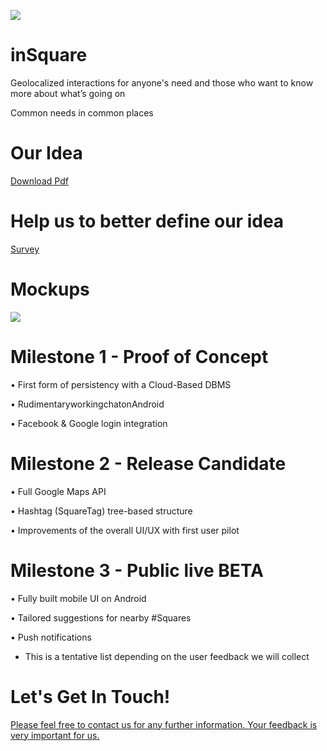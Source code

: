 ![](https://github.com/regini/inSquare/blob/gh-pages/INSQUARE%20LOGO.png)
# inSquare
Geolocalized interactions for anyone's need and those who want to know more about what’s going on

Common needs in common places

# Our Idea
[Download Pdf](http://regini.github.io/inSquare/inSquare%20-%20Presentazione.pdf)

# Help us to better define our idea
[Survey](https://goo.gl/07GxSS)

# Mockups
![](http://regini.github.io/inSquare/mockup.png)

# Milestone 1 - Proof of Concept
  • First form of persistency with a Cloud-Based DBMS   
  
  • RudimentaryworkingchatonAndroid  
  
  • Facebook & Google login integration  
  
# Milestone 2 - Release Candidate
 • Full Google Maps API  
 
 • Hashtag (SquareTag) tree-based structure   
 
 • Improvements of the overall UI/UX with first user pilot  
 
# Milestone 3 - Public live BETA
 • Fully built mobile UI on Android  
 
 • Tailored suggestions for nearby #Squares   
 
 • Push notifications  
    
       
          
  * This is a tentative list depending on the user feedback we will collect
# Let's Get In Touch!
[Please feel free to contact us for any further information. Your feedback is very important for us.](http://goo.gl/forms/2VcB24833w)
